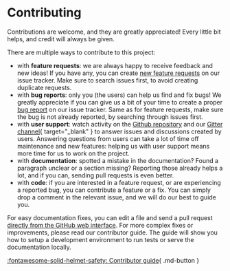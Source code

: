# Contributing

Contributions are welcome, and they are greatly appreciated! Every little bit helps, and credit will always be given.

There are multiple ways to contribute to this project:

- with **feature requests**: we are always happy to receive feedback and new ideas! If you have any, you can create [new feature requests](https://github.com/mkdocstrings/griffe/issues/new?assignees=pawamoy&labels=feature&projects=&template=feature_request.md&title=feature%3A+) on our issue tracker. Make sure to search issues first, to avoid creating duplicate requests.
- with **bug reports**: only you (the users) can help us find and fix bugs! We greatly appreciate if you can give us a bit of your time to create a proper [bug report](https://github.com/mkdocstrings/griffe/issues/new?assignees=pawamoy&labels=unconfirmed&projects=&template=bug_report.md&title=bug%3A+) on our issue tracker. Same as for feature requests, make sure the bug is not already reported, by searching through issues first.
- with **user support**: watch activity on the [Github repository](https://github.com/mkdocstrings/griffe) and our [Gitter channel](https://app.gitter.im/#/room/#mkdocstrings_griffe:gitter.im){ target="_blank" } to answer issues and discussions created by users. Answering questions from users can take a lot of time off maintenance and new features: helping us with user support means more time for us to work on the project.
- with **documentation**: spotted a mistake in the documentation? Found a paragraph unclear or a section missing? Reporting those already helps a lot, and if you can, sending pull requests is even better.
- with **code**: if you are interested in a feature request, or are experiencing a reported bug, you can contribute a feature or a fix. You can simply drop a comment in the relevant issue, and we will do our best to guide you.

For easy documentation fixes, you can edit a file and send a pull request [directly from the GitHub web interface](https://docs.github.com/en/repositories/working-with-files/managing-files/editing-files#editing-files-in-another-users-repository). For more complex fixes or improvements, please read our contributor guide. The guide will show you how to setup a development environment to run tests or serve the documentation locally.

[:fontawesome-solid-helmet-safety: Contributor guide](guide/contributors.md){ .md-button }
